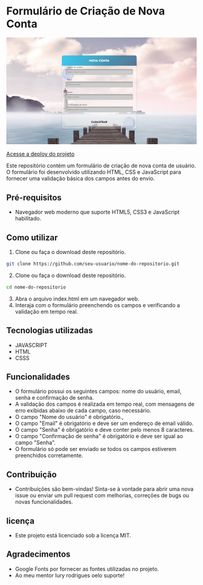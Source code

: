 # Formulário de Criação de Nova Conta

![Logo do Meu Projeto](https://github.com/euramondiaz/formramondiaz/blob/main/img/layout.png)


[Acesse a deploy do projeto](https://darling-donut-a5f326.netlify.app/)



Este repositório contém um formulário de criação de nova conta de usuário. O formulário foi desenvolvido utilizando HTML, CSS e JavaScript para fornecer uma validação básica dos campos antes do envio.

## Pré-requisitos

- Navegador web moderno que suporte HTML5, CSS3 e JavaScript habilitado.

## Como utilizar

1. Clone ou faça o download deste repositório.

```bash
git clone https://github.com/seu-usuario/nome-do-repositorio.git

```

2. Clone ou faça o download deste repositório.

```bash
cd nome-do-repositorio
```
3. Abra o arquivo index.html em um navegador web.
4. Interaja com o formulário preenchendo os campos e verificando a validação em tempo real.

## Tecnologias utilizadas

- JAVASCRIPT
- HTML
- CSSS

## Funcionalidades

- O formulário possui os seguintes campos: nome do usuário, email, senha e confirmação de senha.
- A validação dos campos é realizada em tempo real, com mensagens de erro exibidas abaixo de cada campo, caso necessário.
- O campo "Nome do usuário" é obrigatório.,
- O campo "Email" é obrigatório e deve ser um endereço de email válido.
- O campo "Senha" é obrigatório e deve conter pelo menos 8 caracteres.
- O campo "Confirmação de senha" é obrigatório e deve ser igual ao campo "Senha".
- O formulário só pode ser enviado se todos os campos estiverem preenchidos corretamente.

## Contribuição

- Contribuições são bem-vindas! Sinta-se à vontade para abrir uma nova issue ou enviar um pull request com melhorias, correções de bugs ou novas funcionalidades.

## licença

- Este projeto está licenciado sob a licença MIT.

## Agradecimentos
- Google Fonts por fornecer as fontes utilizadas no projeto.
- Ao meu mentor Iury rodrigues oelo suporte!




